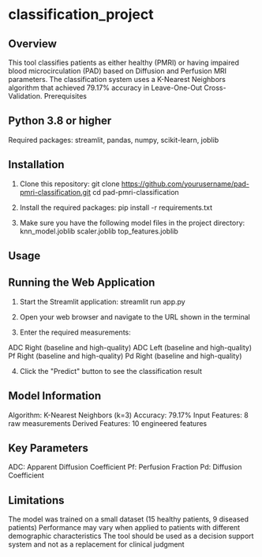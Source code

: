 # classification_project

## Overview
This tool classifies patients as either healthy (PMRI) or having impaired blood microcirculation (PAD) based on Diffusion and Perfusion MRI parameters. The classification system uses a K-Nearest Neighbors algorithm that achieved 79.17% accuracy in Leave-One-Out Cross-Validation.
Prerequisites

## Python 3.8 or higher
Required packages: streamlit, pandas, numpy, scikit-learn, joblib

## Installation

1. Clone this repository:
git clone https://github.com/yourusername/pad-pmri-classification.git
cd pad-pmri-classification

2. Install the required packages:
pip install -r requirements.txt

3. Make sure you have the following model files in the project directory:
knn_model.joblib
scaler.joblib
top_features.joblib

## Usage
## Running the Web Application

1. Start the Streamlit application:
streamlit run app.py

2. Open your web browser and navigate to the URL shown in the terminal 

3. Enter the required measurements:

ADC Right (baseline and high-quality)
ADC Left (baseline and high-quality)
Pf Right (baseline and high-quality)
Pd Right (baseline and high-quality)


4. Click the "Predict" button to see the classification result

## Model Information

Algorithm: K-Nearest Neighbors (k=3)
Accuracy: 79.17%
Input Features: 8 raw measurements
Derived Features: 10 engineered features

## Key Parameters

ADC: Apparent Diffusion Coefficient
Pf: Perfusion Fraction
Pd: Diffusion Coefficient

## Limitations

The model was trained on a small dataset (15 healthy patients, 9 diseased patients)
Performance may vary when applied to patients with different demographic characteristics
The tool should be used as a decision support system and not as a replacement for clinical judgment